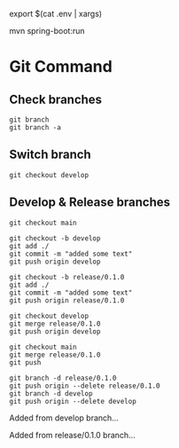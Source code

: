 export $(cat .env | xargs)

mvn spring-boot:run

# Git Command

## Check branches

```
git branch
git branch -a
```

## Switch branch

```
git checkout develop
```

## Develop & Release branches

```
git checkout main

git checkout -b develop
git add ./
git commit -m "added some text"
git push origin develop

git checkout -b release/0.1.0
git add ./
git commit -m "added some text"
git push origin release/0.1.0

git checkout develop
git merge release/0.1.0
git push origin develop

git checkout main
git merge release/0.1.0
git push

git branch -d release/0.1.0
git push origin --delete release/0.1.0
git branch -d develop
git push origin --delete develop
```

Added from develop branch...

Added from release/0.1.0 branch...
